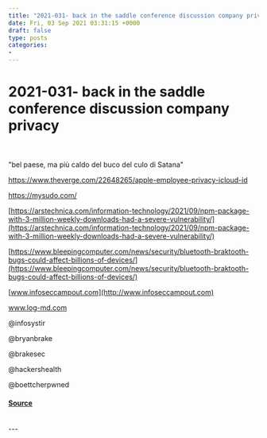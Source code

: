 ```yaml
---
title: "2021-031- back in the saddle conference discussion company privacy"
date: Fri, 03 Sep 2021 03:31:15 +0000
draft: false
type: posts
categories: 
- 
---
```

# 2021-031- back in the saddle conference discussion company privacy

<br/>

<br/>
"bel paese, ma più caldo del buco del culo di Satana"

https://www.theverge.com/22648265/apple-employee-privacy-icloud-id

https://mysudo.com/

[https://arstechnica.com/information-technology/2021/09/npm-package-with-3-million-weekly-downloads-had-a-severe-vulnerability/](https://arstechnica.com/information-technology/2021/09/npm-package-with-3-million-weekly-downloads-had-a-severe-vulnerability/)

[https://www.bleepingcomputer.com/news/security/bluetooth-braktooth-bugs-could-affect-billions-of-devices/](https://www.bleepingcomputer.com/news/security/bluetooth-braktooth-bugs-could-affect-billions-of-devices/)

[www.infoseccampout.com](http://www.infoseccampout.com)

www.log-md.com

@infosystir

@bryanbrake

@brakesec

@hackershealth

@boettcherpwned

#### [Source](http://brakeingsecurity.com/2021-031)

<br/>
---

